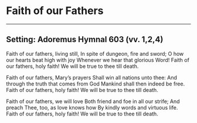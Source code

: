 # Faith of our Fathers

***

## Setting: Adoremus Hymnal 603 (vv. 1,2,4)

Faith of our fathers, living still,
In spite of dungeon, fire and sword;
O how our hearts beat high with joy
Whenever we hear that glorious Word!
Faith of our fathers, holy faith!
We will be true to thee till death.
 
Faith of our fathers, Mary’s prayers
Shall win all nations unto thee:
And through the truth that comes from God
Mankind shall then indeed be free.
Faith of our fathers, holy faith!
We will be true to thee till death.
 
Faith of our fathers, we will love
Both friend and foe in all our strife;
And preach Thee, too, as love knows how
By kindly words and virtuous life.
Faith of our fathers, holy faith!
We will be true to thee till death.